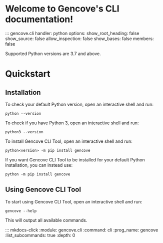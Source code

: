 # Welcome to Gencove's CLI documentation!

::: gencove.cli
    handler: python
    options:
        show_root_heading: false
        show_source: false
        allow_inspection: false
        show_bases: false
        members: false

Supported Python versions are 3.7 and above.

# Quickstart

## Installation

To check your default Python version, open an interactive shell and run:

```
python --version
```

To check if you have Python 3, open an interactive shell and run:

```
python3 --version
```

To install Gencove CLI Tool, open an interactive shell and run:

```
python<version> -m pip install gencove
```

If you want Gencove CLI Tool to be installed for your default Python installation, you can instead use:

```
python -m pip install gencove
```

## Using Gencove CLI Tool

To start using Gencove CLI Tool, open an interactive shell and run:

```
gencove --help
```

This will output all available commands.

::: mkdocs-click
    :module: gencove.cli
    :command: cli
    :prog_name: gencove
    :list_subcommands: true
    :depth: 0
